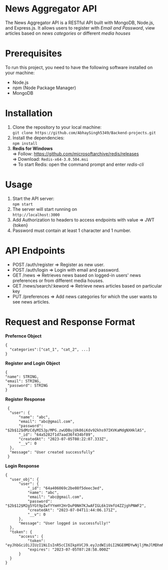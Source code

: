 # News Aggregator API
The News Aggregator API is a RESTful API built with MongoDB, Node.js, and Express.js. It allows users to register with *Email and Password*, view articles based on *news categories* or different *media houses*

# Prerequisites
To run this project, you need to have the following software installed on your machine:
* Node.js 
* npm (Node Package Manager)
* MongoDB

# Installation
1. Clone the repository to your local machine:<br />
   ```git clone https://github.com/AbhaySingh5349/Backend-projects.git```
2. Install the dependencies:<br />
   ```npm install```
3. **Redis for Windows**<br />
   => Follow: https://github.com/microsoftarchive/redis/releases<br />
   => Download: ```Redis-x64-3.0.504.msi```<br />
   => To start Redis: open the command prompt and enter *redis-cli*

# Usage
1. Start the API server:<br />
   ``` npm start ```
2. The server will start running on<br />
   ``` http://localhost:3000 ```
3. Add Authorization to headers to access endpoints with value => JWT {token}
4. Password must contain at least 1 character and 1 number.

# API Endpoints
* POST /auth/register => Register as new user.
* POST /auth/login => Login with email and password.
* GET /news => Retrieves news based on logged-in users' news preferences or from different media houses.
* GET /news/search/:keword => Retrieve news articles based on particular key
* PUT /preferences => Add news categories for which the user wants to see news articles.

# Request and Response Format

  **Prefernce Object**
  
  ```
  {
    "categories":["cat_1", "cat_2", ...]
  }
  ```

  **Register and Login Object**
 
  ```
  {
  "name": STRING,
  "email": STRING,
   "password": STRING
  }
```

  **Register Response**
  
  ```
   {
    "user": {
        "name": "abc",
        "email": "abc@gmail.com",
        "password": "$2b$12$dMzCdyMI5Jp/MPG.zwUDBujUk86iKdv92khs97IKVKaMdgNXHklAS",
        "_id": "64a5282f1d7aad36f434bf89",
        "createdAt": "2023-07-05T08:22:07.333Z",
        "__v": 0
    },
    "message": "User created successfully"
   }
  ```

  **Login Response**
  
  ```
  {
    "user_obj": {
        "user": {
            "_id": "64a406069c2be08f5deec3ed",
            "name": "abc",
            "email": "abc@gmail.com",
            "password": "$2b$12$M2g5YGt9pIwfYYmHY2HrDuP0NH7KJwAFIGL6k1VmfU4ZZjghPNWF2",
            "createdAt": "2023-07-04T11:44:06.171Z",
            "__v": 0
        },
        "message": "User logged in successfully!"
    },
    "token": {
        "access": {
            "token": "eyJhbGciOiJIUzI1NiIsInR5cCI6IkpXVCJ9.eyJzdWIiOiI2NGE0MDYwNjljMmJlMDhmNWRlZWMzZWQiLCJ0eXBlIjoiYWNjZXNzIiwiaWF0IjoxNjg4NTM4NTM4LCJleHAiOjE2ODg1NDIxMzh9.2UrKkCbMGLkxI8QPD92CWb59kRimNeD5wcCVP_bJYxo",
            "expires": "2023-07-05T07:28:58.000Z"
        }
    }
}

```
   

